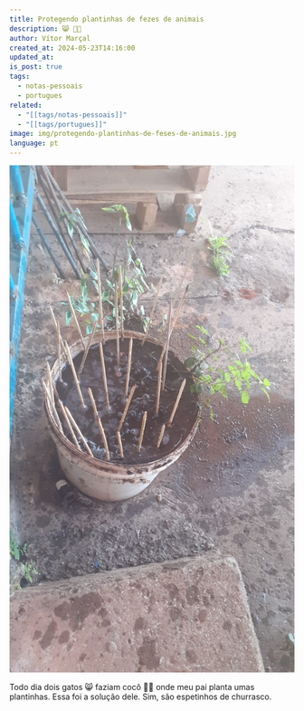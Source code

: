 ```yaml
---
title: Protegendo plantinhas de fezes de animais
description: 😸 💩😄
author: Vítor Marçal
created_at: 2024-05-23T14:16:00
updated_at: 
is_post: true
tags:
  - notas-pessoais
  - portugues
related:
  - "[[tags/notas-pessoais]]"
  - "[[tags/portugues]]"
image: img/protegendo-plantinhas-de-feses-de-animais.jpg
language: pt
---
```


![Protegendo plantinhas de fezes de animais com espetinhos de churrasco](img/protegendo-plantinhas-de-fezes-de-animais.jpg)

Todo dia dois gatos 😸 faziam cocô 💩😄 onde meu pai planta umas plantinhas. Essa foi a solução dele. Sim, são espetinhos de churrasco.